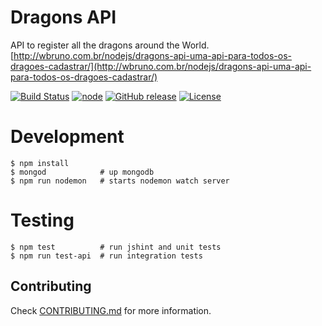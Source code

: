 # Dragons API
API to register all the dragons around the World.
[http://wbruno.com.br/nodejs/dragons-api-uma-api-para-todos-os-dragoes-cadastrar/](http://wbruno.com.br/nodejs/dragons-api-uma-api-para-todos-os-dragoes-cadastrar/)

[![Build Status](https://travis-ci.org/wbruno/dragons-api.svg?branch=master)](https://travis-ci.org/wbruno/dragons-api)
[![node](https://img.shields.io/badge/node-0.12.3-brightgreen.svg)]()
[![GitHub release](https://img.shields.io/github/release/wbruno/dragons-api.svg)]()
[![License](http://img.shields.io/:license-mit-blue.svg)](https://github.com/wbruno/dragons-api/blob/master/LICENSE)

# Development
```
$ npm install
$ mongod            # up mongodb
$ npm run nodemon   # starts nodemon watch server
```

# Testing
```
$ npm test          # run jshint and unit tests
$ npm run test-api  # run integration tests
```

## Contributing

Check [CONTRIBUTING.md](CONTRIBUTING.md) for more information.
